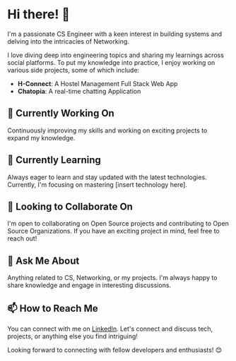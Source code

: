 # Hi there! 👋

I'm a passionate CS Engineer with a keen interest in building systems and delving into the intricacies of Networking.

I love diving deep into engineering topics and sharing my learnings across social platforms. To put my knowledge into practice, I enjoy working on various side projects, some of which include:

- **H-Connect**: A Hostel Management Full Stack Web App
- **Chatopia**: A real-time chatting Application

## 🔭 Currently Working On

Continuously improving my skills and working on exciting projects to expand my knowledge.

## 🌱 Currently Learning

Always eager to learn and stay updated with the latest technologies. Currently, I'm focusing on mastering [insert technology here].

## 👯 Looking to Collaborate On

I'm open to collaborating on Open Source projects and contributing to Open Source Organizations. If you have an exciting project in mind, feel free to reach out!

## 💬 Ask Me About

Anything related to CS, Networking, or my projects. I'm always happy to share knowledge and engage in interesting discussions.

## 📫 How to Reach Me

You can connect with me on [LinkedIn](https://www.linkedin.com/in/manvendra-pratap-singh-4033ab264/). Let's connect and discuss tech, projects, or anything else you find intriguing!

Looking forward to connecting with fellow developers and enthusiasts! 😊
